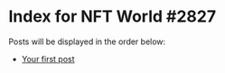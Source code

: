 # Index for NFT World #2827
Posts will be displayed in the order below:

- [Your first post](./001-first.md)


